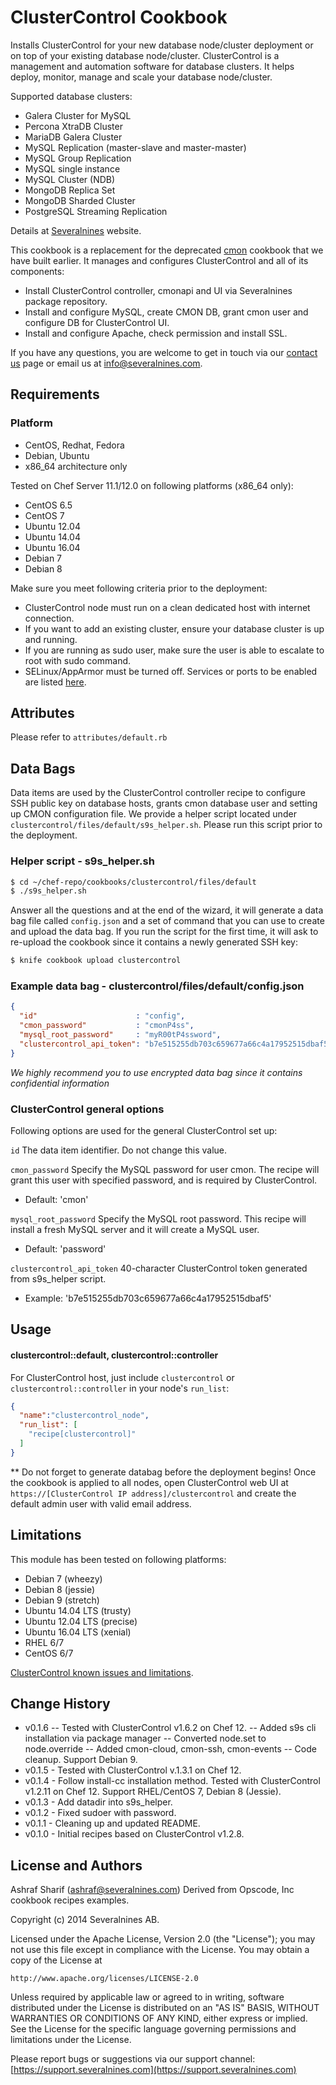 ClusterControl Cookbook
=======================

Installs ClusterControl for your new database node/cluster deployment or on top of your existing database node/cluster. ClusterControl is a management and automation software for database clusters. It helps deploy, monitor, manage and scale your database node/cluster.

Supported database clusters:

- Galera Cluster for MySQL
- Percona XtraDB Cluster
- MariaDB Galera Cluster
- MySQL Replication (master-slave and master-master)
- MySQL Group Replication
- MySQL single instance
- MySQL Cluster (NDB)
- MongoDB Replica Set
- MongoDB Sharded Cluster
- PostgreSQL Streaming Replication

Details at [Severalnines](http://www.severalnines.com/clustercontrol) website.

This cookbook is a replacement for the deprecated [cmon](https://supermarket.chef.io/cookbooks/cmon) cookbook that we have built earlier. It manages and configures ClusterControl and all of its components:

- Install ClusterControl controller, cmonapi and UI via Severalnines package repository.
- Install and configure MySQL, create CMON DB, grant cmon user and configure DB for ClusterControl UI.
- Install and configure Apache, check permission and install SSL.

If you have any questions, you are welcome to get in touch via our [contact us](http://www.severalnines.com/contact-us) page or email us at [info@severalnines.com](mailto:info@severalnines.com).


Requirements
------------

### Platform

- CentOS, Redhat, Fedora
- Debian, Ubuntu
- x86\_64 architecture only

Tested on Chef Server 11.1/12.0 on following platforms (x86\_64 only):

- CentOS 6.5
- CentOS 7
- Ubuntu 12.04
- Ubuntu 14.04
- Ubuntu 16.04
- Debian 7
- Debian 8

Make sure you meet following criteria prior to the deployment:

- ClusterControl node must run on a clean dedicated host with internet connection.
- If you want to add an existing cluster, ensure your database cluster is up and running.
- If you are running as sudo user, make sure the user is able to escalate to root with sudo command.
- SELinux/AppArmor must be turned off. Services or ports to be enabled are listed [here](http://www.severalnines.com/docs/clustercontrol-administration-guide/administration/securing-clustercontrol).


Attributes
----------

Please refer to `attributes/default.rb`

Data Bags
---------

Data items are used by the ClusterControl controller recipe to configure SSH public key on database hosts, grants cmon database user and setting up CMON configuration file. We provide a helper script located under `clustercontrol/files/default/s9s_helper.sh`. Please run this script prior to the deployment.

### Helper script - s9s_helper.sh
```bash
$ cd ~/chef-repo/cookbooks/clustercontrol/files/default
$ ./s9s_helper.sh
```

Answer all the questions and at the end of the wizard, it will generate a data bag file called `config.json` and a set of command that you can use to create and upload the data bag. If you run the script for the first time, it will ask to re-upload the cookbook since it contains a newly generated SSH key:
```bash
$ knife cookbook upload clustercontrol
```

### Example data bag - clustercontrol/files/default/config.json
```json
{
  "id"                      : "config",
  "cmon_password"           : "cmonP4ss",
  "mysql_root_password"     : "myR00tP4ssword",
  "clustercontrol_api_token": "b7e515255db703c659677a66c4a17952515dbaf5"
}
```

*We highly recommend you to use encrypted data bag since it contains confidential information*

### ClusterControl general options

Following options are used for the general ClusterControl set up:

`id`
The data item identifier. Do not change this value.

`cmon_password`
Specify the MySQL password for user cmon. The recipe will grant this user with specified password, and is required by ClusterControl.
- Default: 'cmon'

`mysql_root_password`
Specify the MySQL root password. This recipe will install a fresh MySQL server and it will create a MySQL user.
- Default: 'password'

`clustercontrol_api_token`
40-character ClusterControl token generated from s9s\_helper script.
- Example: 'b7e515255db703c659677a66c4a17952515dbaf5'


Usage
-----
#### clustercontrol::default, clustercontrol::controller

For ClusterControl host, just include `clustercontrol` or `clustercontrol::controller` in your node's `run_list`:

```json
{
  "name":"clustercontrol_node",
  "run_list": [
    "recipe[clustercontrol]"
  ]
}
```

** Do not forget to generate databag before the deployment begins! Once the cookbook is applied to all nodes, open ClusterControl web UI at `https://[ClusterControl IP address]/clustercontrol` and create the default admin user with valid email address.

Limitations
-----------

This module has been tested on following platforms:

- Debian 7 (wheezy)
- Debian 8 (jessie)
- Debian 9 (stretch)
- Ubuntu 14.04 LTS (trusty)
- Ubuntu 12.04 LTS (precise)
- Ubuntu 16.04 LTS (xenial)
- RHEL 6/7
- CentOS 6/7


[ClusterControl known issues and limitations](http://www.severalnines.com/docs/clustercontrol-troubleshooting-guide/known-issues-limitations).

Change History
--------------

- v0.1.6
-- Tested with ClusterControl v1.6.2 on Chef 12.
-- Added s9s cli installation via package manager
-- Converted node.set to node.override
-- Added cmon-cloud, cmon-ssh, cmon-events
-- Code cleanup. Support Debian 9.
- v0.1.5 - Tested with ClusterControl v.1.3.1 on Chef 12.
- v0.1.4 - Follow install-cc installation method. Tested with ClusterControl v1.2.11 on Chef 12. Support RHEL/CentOS 7, Debian 8 (Jessie).
- v0.1.3 - Add datadir into s9s\_helper.
- v0.1.2 - Fixed sudoer with password.
- v0.1.1 - Cleaning up and updated README.
- v0.1.0 - Initial recipes based on ClusterControl v1.2.8.

License and Authors
-------------------
Ashraf Sharif (ashraf@severalnines.com) Derived from Opscode, Inc cookbook recipes examples.

Copyright (c) 2014 Severalnines AB.

Licensed under the Apache License, Version 2.0 (the "License"); you may not use this file except in compliance with the License. You may obtain a copy of the License at

`http://www.apache.org/licenses/LICENSE-2.0`

Unless required by applicable law or agreed to in writing, software distributed under the License is distributed on an "AS IS" BASIS, WITHOUT WARRANTIES OR CONDITIONS OF ANY KIND, either express or implied. See the License for the specific language governing permissions and limitations under the License.

Please report bugs or suggestions via our support channel: [https://support.severalnines.com](https://support.severalnines.com)
